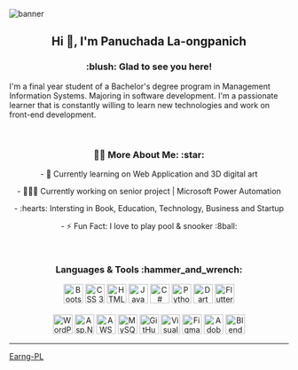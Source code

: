 ![banner](https://lh3.googleusercontent.com/9AhPg4QczVoBHgM1fa2WElQcGAEpSK4s1_1NhYi3f-_PAqu1fkePZ0K5KQ9e3H-9UMxbk_ZAmx1f0nZl6RfphW0J2u_cWHNL8_hUm6B7JSEvvspDGLkRnmgDZS5QEEFfDmYdWVwr2xrzTuIsaNRsZhM893z0342ptNXbE8EYEp8J_P9RpN-yW88o8I4lTmr4WgtOlwJHH4y9EY4XZgFpyqMoHf6mpJOdRlC_cv3oON_2gcD71m-emek59cpvGajKzfV5L_PWPPJxszeAEcwPqq_D1_dTFHlHw5t8GvQUFGuM5ASwimgi9FepHdTGVN_Y4VAhghtqiS0c-N_1dl1HBWBb9X0tIP72i22JxuX8oi197FdA8Gk_KHnzbzSAo7KZOc2LimWf_0CQzo2Zb-r4NI09uUmnbm85QMCtL7kkJBiQra9iDsKAAeIbOfPk2rrOEjWWHg56S_CN0WOFhlvauxiWA1U-K83VTtQYnwR3VNHy0xIAk4rpaKkKnnCqQYdc78t5Jj8rGIsRzWrimq2yIb0nsqcwHfMrhpcyOyD-pM0fEKOUIkylsZ8TkAd2Bn2taO9kmvuonhgryLlseBjpGbvsIqncwT4THQnu0Td2tD_oy3rLkwTkC0ZWFEGxkHGLUuWH7-4U9Ski4KnbdD-Mw7b_6x9lRk8baEp8G0BoiQo8huw7qzhSfBMDW5n6vUmNzFXjth-7vLOfdu2gNBY4cJI=w1400-h425-no?authuser=0)
<h2 align="center">Hi 👋, I'm Panuchada La-ongpanich</h2>
<h3 align="center"> :blush: Glad to see you here! </h3>
<p>I'm a final year student of a Bachelor's degree program in Management Information Systems. Majoring in software development. I'm a passionate learner that is constantly willing to learn new technologies and work on front-end development.</p>
<br>
<h3 align="center"> 🙎‍♀️ More About Me: :star:</h3>
<p align="center">- 🌱 Currently learning on Web Application and 3D digital art</p>
<p align="center">- 👨🏻‍💻 Currently working on senior project | Microsoft Power Automation </p>
<p align="center">- :hearts: Intersting in Book, Education, Technology, Business and Startup </p>
<p align="center">- ⚡ Fun Fact: I love to play pool & snooker :8ball:</p>
<br>
<h3 align="center"> Languages & Tools :hammer_and_wrench:</h3>
<p align="center">
    <a href="https://getbootstrap.com"><img alt="Bootstrap" title="Bootstrap" src="https://upload.wikimedia.org/wikipedia/commons/thumb/b/b2/Bootstrap_logo.svg/512px-Bootstrap_logo.svg.png" height="35"></a>
    <a href="https://www.w3.org/Style/CSS/Overview.en.html"><img alt="CSS 3" title="CSS 3" src="https://upload.wikimedia.org/wikipedia/commons/thumb/6/62/CSS3_logo.svg/2048px-CSS3_logo.svg.png" height="35"></a>
    <a href="https://en.wikipedia.org/wiki/HTML"><img alt="HTML 5" title="HTML 5" src="https://upload.wikimedia.org/wikipedia/commons/thumb/3/38/HTML5_Badge.svg/2048px-HTML5_Badge.svg.png" height="35"></a>
    <a href="https://developer.mozilla.org/en-US/docs/Web/JavaScript"><img alt="JavaScript" title="JavaScript" src="https://www.seekpng.com/png/full/80-803501_javascript-logo-logo-de-java-script-png.png" height="35"></a>
    <a><img alt="C#" title="C#" src="https://seeklogo.com/images/C/c-sharp-c-logo-02F17714BA-seeklogo.com.png" height="35"></a>
    <a href="https://www.python.org/"><img alt="Python" title="Python" src="https://cdn.picpng.com/logo/language-logo-python-44976.png" height="35"></a>
    <a href="https://dart.dev/"><img alt="Dart" title="Dart" src="https://miro.medium.com/max/1080/1*82SBTsnSnKkXY2yCzEQtIw.png" height="35"></a>
    <a><img alt="Flutter" title="Flutter" src="https://www.codemobiles.co.th/online/images/course_shortcut_flutter.png" height="35"></a>
    <br><br>
    <a href="https://wordpress.com/"><img alt="WordPress" title="WordPress" src="https://phrachai.net/Picture/Wordpress_logo_8.png" height="35"></a>
    <a><img alt="Asp.Net Core" title="Asp.Net Core" src="https://upload.wikimedia.org/wikipedia/commons/thumb/e/ee/.NET_Core_Logo.svg/2048px-.NET_Core_Logo.svg.png" height="35"></a>
    <a href="https://aws.amazon.com/th/"><img alt="AWS" title="AWS" src="https://upload.wikimedia.org/wikipedia/commons/thumb/9/93/Amazon_Web_Services_Logo.svg/2560px-Amazon_Web_Services_Logo.svg.png" height="35"></a>
    <a href="https://www.mysql.com/"><img alt="MySQL" title="MySQL" src="https://download.logo.wine/logo/MySQL/MySQL-Logo.wine.png" height="35"></a>
    <a href="https://github.com/"><img alt="GitHub" title="GitHub" src="https://cdn.icon-icons.com/icons2/1476/PNG/512/github_101792.png" height="35"></a>
    <a href="https://code.visualstudio.com/"><img src="https://raw.githubusercontent.com/UjwalKandi/UjwalKandi/changes-to-readme/svg/visual-studio-code-1.svg" alt="Visual Code Studio" height="35"></a>
    <a><img alt="Figma" title="Figma" src="https://upload.wikimedia.org/wikipedia/commons/3/33/Figma-logo.svg" height="35"></a>
    <a><img alt="Adobe XD" title="Adobe XD" src="https://upload.wikimedia.org/wikipedia/commons/thumb/c/c2/Adobe_XD_CC_icon.svg/2101px-Adobe_XD_CC_icon.svg.png" height="35"></a>
    <a><img alt="Blender" title="Blender" src="https://upload.wikimedia.org/wikipedia/commons/thumb/0/0c/Blender_logo_no_text.svg/2503px-Blender_logo_no_text.svg.png" height="35"></a>
</p>

------------------------------------------------------------------------------------------------------------------------------------------
[Earng-PL](https://github.com/Earngz)

<!---
Earngz/Earngz is a ✨ special ✨ repository because its `README.md` (this file) appears on your GitHub profile.
You can click the Preview link to take a look at your changes.
--->
